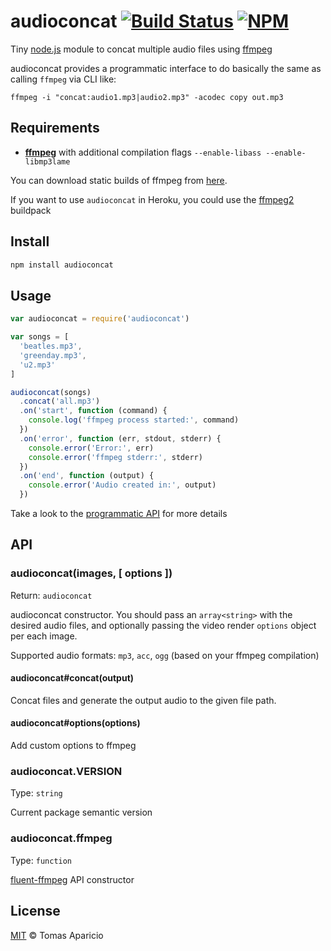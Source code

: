 # audioconcat [![Build Status](https://api.travis-ci.org/h2non/audioconcat.svg?branch=master)][travis] [![NPM](https://img.shields.io/npm/v/audioconcat.svg)][npm]

Tiny [node.js](http://nodejs.org) module to concat multiple audio files using [ffmpeg](http://ffmpeg.org)

audioconcat provides a programmatic interface to do basically the same as calling `ffmpeg` via CLI like:
```
ffmpeg -i "concat:audio1.mp3|audio2.mp3" -acodec copy out.mp3
```

## Requirements

- **[ffmpeg](http://ffmpeg.org)** with additional compilation flags `--enable-libass --enable-libmp3lame`

You can download static builds of ffmpeg from [here](http://johnvansickle.com/ffmpeg/).

If you want to use `audioconcat` in Heroku, you could use the [ffmpeg2](https://github.com/h2non/heroku-buildpack-ffmpeg2) buildpack

## Install

```bash
npm install audioconcat
```

## Usage

```js
var audioconcat = require('audioconcat')

var songs = [
  'beatles.mp3',
  'greenday.mp3',
  'u2.mp3'
]

audioconcat(songs)
  .concat('all.mp3')
  .on('start', function (command) {
    console.log('ffmpeg process started:', command)
  })
  .on('error', function (err, stdout, stderr) {
    console.error('Error:', err)
    console.error('ffmpeg stderr:', stderr)
  })
  .on('end', function (output) {
    console.error('Audio created in:', output)
  })
```

Take a look to the [programmatic API](#api) for more details

## API

### audioconcat(images, [ options ])
Return: `audioconcat`

audioconcat constructor. You should pass an `array<string>` with the desired audio files,
and optionally passing the video render `options` object per each image.

Supported audio formats: `mp3`, `acc`, `ogg` (based on your ffmpeg compilation)

#### audioconcat#concat(output)

Concat files and generate the output audio to the given file path.

#### audioconcat#options(options)

Add custom options to ffmpeg

### audioconcat.VERSION
Type: `string`

Current package semantic version

### audioconcat.ffmpeg
Type: `function`

[fluent-ffmpeg](https://github.com/fluent-ffmpeg/node-fluent-ffmpeg) API constructor

## License

[MIT](http://opensource.org/licenses/MIT) © Tomas Aparicio

[travis]: http://travis-ci.org/h2non/audioconcat
[gemnasium]: https://gemnasium.com/h2non/audioconcat
[npm]: http://npmjs.org/package/audioconcat
[ffmpeg-api]: https://github.com/fluent-ffmpeg/node-fluent-ffmpeg#creating-an-ffmpeg-command
[ffmpeg-colors]: https://www.ffmpeg.org/ffmpeg-utils.html#Color
